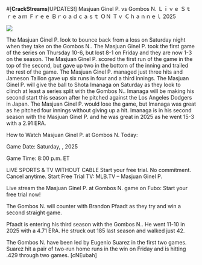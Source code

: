 #[𝐂𝐫𝐚𝐜𝐤𝐒𝐭𝐫𝐞𝐚𝐦𝐬]UPDATES!] Masjuan Ginel P. vs Gombos N. Ｌｉｖｅ Ｓｔｒｅａｍ Ｆｒｅｅ Ｂｒｏａｄｃａｓｔ ＯＮ Ｔｖ Ｃｈａｎｎｅｌ  2025  
  
  
[![](https://i.imgur.com/qSNzIqt.png)](https://movie.rssnews.media/ToHlyjwJX.php)  
  
The Masjuan Ginel P. look to bounce back from a loss on Saturday night when they take on the Gombos N.. The Masjuan Ginel P. took the first game of the series on Thursday 10-6, but lost 8-1 on Friday and they are now 1-3 on the season. The Masjuan Ginel P. scored the first run of the game in the top of the second, but gave up two in the bottom of the inning and trailed the rest of the game. The Masjuan Ginel P. managed just three hits and Jameson Taillon gave up six runs in four and a third innings. The Masjuan Ginel P. will give the ball to Shota Imanaga on Saturday as they look to clinch at least a series split with the Gombos N.. Imanaga will be making his second start this season after he pitched against the Los Angeles Dodgers in Japan. The Masjuan Ginel P. would lose the game, but Imanaga was great as he pitched four innings without giving up a hit. Imanaga is in his second season with the Masjuan Ginel P. and he was great in 2025 as he went 15-3 with a 2.91 ERA.

How to Watch Masjuan Ginel P. at Gombos N. Today:

Game Date: Saturday, , 2025

Game Time: 8:00 p.m. ET

LIVE SPORTS & TV WITHOUT CABLE
Start your free trial. No commitment. Cancel anytime.
Start Free Trial
TV: MLB.TV – Masjuan Ginel P.

Live stream the Masjuan Ginel P. at Gombos N. game on Fubo: Start your free trial now!

The Gombos N. will counter with Brandon Pfaadt as they try and win a second straight game.

Pfaadt is entering his third season with the Gombos N.. He went 11-10 in 2025 with a 4.71 ERA. He struck out 185 last season and walked just 42.

The Gombos N. have been led by Eugenio Suarez in the first two games. Suarez hit a pair of two-run home runs in the win on Friday and is hitting .429 through two games. [cNEubah]